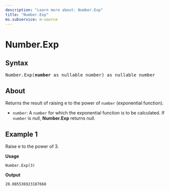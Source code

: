 ```yaml
---
description: "Learn more about: Number.Exp"
title: "Number.Exp"
ms.subservice: m-source
---
```

# Number.Exp

## Syntax

<pre>
Number.Exp(<b>number</b> as nullable number) as nullable number
</pre>

## About

Returns the result of raising e to the power of `number` (exponential function).

* `number`: A `number` for which the exponential function is to be calculated. If `number` is null, **Number.Exp** returns null.

## Example 1

Raise e to the power of 3.

**Usage**

```powerquery-m
Number.Exp(3)
```

**Output**

`20.085536923187668`

